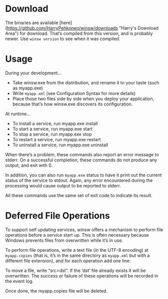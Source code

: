 Download
========

The binaries are available [here] (https://github.com/HarryPehkonen/winsw/downloads "Harry's Download Area") for download. That’s compiled from this version, and is probably newer.  Use `winsw version` to see when it was compiled.


Usage
=====

During your development…

* Take winsw.exe from the distribution, and rename it to your taste (such as myapp.exe)
* Write `myapp.xml` (see Configuration Syntax for more details)
* Place those two files side by side when you deploy your application, because that’s how winsw.exe discovers its configuration.

At runtime…

* To install a service, run myapp.exe install
* To start a service, run myapp.exe start
* To stop a service, run myapp.exe stop
* To restart a service, run myapp.exe restart
* To uninstall a service, run myapp.exe uninstall

When there’s a problem, these commands also report an error message to stderr. On a successful completion, these commands do not produce any output, and exit with 0.

In addition, you can also run `myapp.exe` status to have it print out the current status of the service to stdout. Again, any error encountered during the processing would cause output to be reported to stderr.

All these commands use the same set of exit code to indicate its result.


Deferred File Operations
========================

To support self updating services, winsw offers a mechanism to perform file operations before a service start up. This is often necessary because Windows prevents files from overwritten while it’s in use.

To perform file operations, write a text file (in the UTF-8 encoding) at `myapp.copies` (that is, it’s in the same directory as `myapp.xml` but with a different file extension), and for each operation add one line:

To move a file, write “src>dst”. If the ‘dst’ file already exists it will be overwritten.
The success or failure of these operations will be recorded in the event log.

Once done, the myapp.copies file will be deleted.
